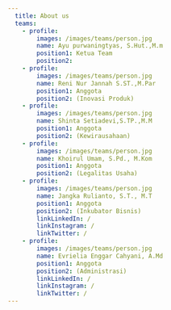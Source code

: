 ```yaml
---
  title: About us
  teams:
    - profile:
        images: /images/teams/person.jpg
        name: Ayu purwaningtyas, S.Hut.,M.m
        position1: Ketua Team
        position2: 
    - profile:
        images: /images/teams/person.jpg
        name: Reni Nur Jannah S.ST.,M.Par
        position1: Anggota
        position2: (Inovasi Produk)
    - profile:
        images: /images/teams/person.jpg
        name: Shinta Setiadevi,S.TP.,M.M
        position1: Anggota
        position2: (Kewirausahaan)
    - profile:
        images: /images/teams/person.jpg
        name: Khoirul Umam, S.Pd., M.Kom
        position1: Anggota
        position2: (Legalitas Usaha)
    - profile:
        images: /images/teams/person.jpg
        name: Jangka Rulianto, S.T., M.T
        position1: Anggota
        position2: (Inkubator Bisnis)
        linkLinkedIn: /
        linkInstagram: /
        linkTwitter: /
    - profile:
        images: /images/teams/person.jpg
        name: Evrielia Enggar Cahyani, A.Md
        position1: Anggota
        position2: (Administrasi)
        linkLinkedIn: /
        linkInstagram: /
        linkTwitter: /
---
```

